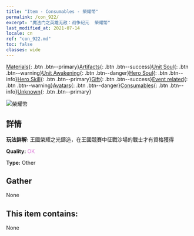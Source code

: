 ```yaml
---
title: "Item - Consumables - 榮耀幣"
permalink: /con_922/
excerpt: "魔法门之英雄无敌：战争纪元  榮耀幣"
last_modified_at: 2021-07-14
locale: cn
ref: "con_922.md"
toc: false
classes: wide
---
```

 [Materials](/ItemsCN/){: .btn .btn--primary}[Artifacts](/ItemsCN/Artifacts/){: .btn .btn--success}[Unit Soul](/ItemsCN/UnitSoul/){: .btn .btn--warning}[Unit Awakening](/ItemsCN/UnitAwakening/){: .btn .btn--danger}[Hero Soul](/ItemsCN/HeroSoul/){: .btn .btn--info}[Hero Skill](/ItemsCN/HeroSkill/){: .btn .btn--primary}[Gift](/ItemsCN/Gift/){: .btn .btn--success}[Event related](/ItemsCN/Events/){: .btn .btn--warning}[Avatars](/ItemsCN/Avatars/){: .btn .btn--danger}[Consumables](/ItemsCN/Consumables/){: .btn .btn--info}[Unknown](/ItemsCN/Unknown/){: .btn .btn--primary}

 ![榮耀幣](/images/t/i_40010.png)

## 詳情
 **玩法詳解:** 王國榮耀之光鑄造，在王國競賽中征戰沙場的戰士才有資格獲得

 **Quality:** <span style="color: #DA70D6">OK</span>

 **Type:** Other

## Gather

  None

## This item contains:

  None

